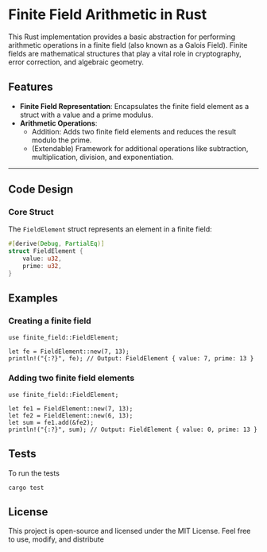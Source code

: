 # Finite Field Arithmetic in Rust

This Rust implementation provides a basic abstraction for performing arithmetic operations in a finite field (also known as a Galois Field). Finite fields are mathematical structures that play a vital role in cryptography, error correction, and algebraic geometry.

## Features

- **Finite Field Representation**: Encapsulates the finite field element as a struct with a value and a prime modulus.
- **Arithmetic Operations**:
  - Addition: Adds two finite field elements and reduces the result modulo the prime.
  - (Extendable) Framework for additional operations like subtraction, multiplication, division, and exponentiation.

---

## Code Design

### Core Struct

The `FieldElement` struct represents an element in a finite field:

```rust
#[derive(Debug, PartialEq)]
struct FieldElement {
    value: u32,
    prime: u32,
}
```
## Examples
### Creating a finite field
```
use finite_field::FieldElement;

let fe = FieldElement::new(7, 13);
println!("{:?}", fe); // Output: FieldElement { value: 7, prime: 13 }

```
### Adding two finite field elements
```
use finite_field::FieldElement;

let fe1 = FieldElement::new(7, 13);
let fe2 = FieldElement::new(6, 13);
let sum = fe1.add(&fe2);
println!("{:?}", sum); // Output: FieldElement { value: 0, prime: 13 }
```

## Tests
To run the tests
```
cargo test
```

## License
This project is open-source and licensed under the MIT License. Feel free to use, modify, and distribute
